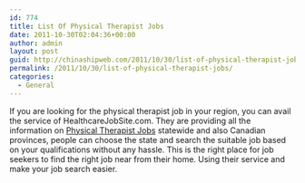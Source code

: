 ```yaml
---
id: 774
title: List Of Physical Therapist Jobs
date: 2011-10-30T02:04:36+00:00
author: admin
layout: post
guid: http://chinashipweb.com/2011/10/30/list-of-physical-therapist-jobs/
permalink: /2011/10/30/list-of-physical-therapist-jobs/
categories:
  - General
---
```

If you are looking for the physical therapist job in your region, you can avail the service of HealthcareJobSite.com. They are providing all the information on [Physical Therapist Jobs](http://www.healthcarejobsite.com/jobsearch/healthcare/therapists/default.asp?job=physical+therapist) statewide and also Canadian provinces, people can choose the state and search the suitable job based on your qualifications without any hassle. This is the right place for job seekers to find the right job near from their home. Using their service and make your job search easier.